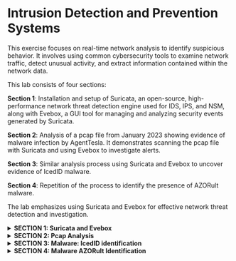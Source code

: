 # Intrusion Detection and Prevention Systems

This exercise focuses on real-time network analysis to identify suspicious behavior. It involves using common cybersecurity tools to examine network traffic, detect unusual activity, and extract information contained within the network data.

This lab consists of four sections:

**Section 1**: Installation and setup of Suricata, an open-source, high-performance network threat detection engine used for IDS, IPS, and NSM, along with Evebox, a GUI tool for managing and analyzing security events generated by Suricata.
 
**Section 2**: Analysis of a pcap file from January 2023 showing evidence of malware infection by AgentTesla. It demonstrates scanning the pcap file with Suricata and using Evebox to investigate alerts.
 
**Section 3**: Similar analysis process using Suricata and Evebox to uncover evidence of IcedID malware.
 
**Section 4**: Repetition of the process to identify the presence of AZORult malware.
 
The lab emphasizes using Suricata and Evebox for effective network threat detection and investigation.

<details>
  <summary><b>SECTION 1: Suricata and Evebox</b></summary>

Section1:
1. Install Suricata.
   
![image](https://github.com/user-attachments/assets/37c55d9d-83f8-4252-a74b-204e13833cdb)                     
*Figure 1 Instructions for installing Suricata onto Ubuntu*

2. Run ‘sudo suricata-update’

![image](https://github.com/user-attachments/assets/90f8b530-7f37-4675-8442-019c642e5cb6)       
*Figure 2 Suricata updated rules*
 
3. Install Evebox.
   
![image](https://github.com/user-attachments/assets/4ff89ec2-c8a4-4099-9f3e-d1de74b9e88f)  
*Figure 3 Evebox installation instructions*

![image](https://github.com/user-attachments/assets/82b1022b-7a23-4c90-944b-770e6cefca79)    
*Figure 4 Evebox Installation continued*

4. Suricata Ingest Script was obtained from   https://gist.github.com/jstrosch/317a03ad5cd9772685eb4f2020f4611e

 ![image](https://github.com/user-attachments/assets/6784c325-dc70-40e1-bd8f-b40a87b44868)  
 *Figure 5 Suricate Ingest File*

5. Run ‘sudo sh ./suri-ingest-pcap.sh yourPCAP.pcap’
   
 ![image](https://github.com/user-attachments/assets/52441f22-58d7-4d36-9e77-375ebd316544)   
 *Figure 6 Malware AgentTesla detected*

6. Evebox opened on browser: 127.0.01:5636/#/inbox

 ![image](https://github.com/user-attachments/assets/c629c79b-f0d8-4a1e-a39d-17ea797b27d7)    
 *Figure 7  Evebox Inbox*

  
</details>

<details>
  <summary><b>SECTION 2: Pcap Analysis</b></summary>

**1. When was the first and last event triggered?**
   
The first event was triggered at 2023-01-05 16:51:00.

The last event occurred at 2023-01-05 16:51:30.
![image](https://github.com/user-attachments/assets/c87cdcd2-cc01-4167-a12f-1a6b0e0875b2)

**2. Who is the victim?**

The victim’s information is listed below:

a. IP address: 204.11.58.28: [587]

![image](https://github.com/user-attachments/assets/e38a6283-0370-41af-af05-de3a97e28861)

b. Hostname: DESKTOP-WIN11PC
![image](https://github.com/user-attachments/assets/f64a0c6f-db42-4c20-baf5-3dc1268abb0e)

**3.Who is the attacker?** 

The attacker’s IP address is IP address: 192.168.1.27: [51958].

![image](https://github.com/user-attachments/assets/6aaedf66-c4a3-42cb-8006-e8a6069e5cc9)

a. Is the malware family identified?

The malware family was identified as AgentTesla.

![image](https://github.com/user-attachments/assets/c114e3c8-8c6d-41f2-a232-9920555d5afa)

b. What do we know about them? Capabilities? Activity?

Agent Tesla operates as a Remote Access Trojan (RAT) and information stealer developed using the .NET framework. It is primarily spread through phishing emails and once is gains entry, it uses various techniques to hide its presence. It can log keystrokes, capture clipboard content, and scan the disk for sensitive data.

</details>

<details>
  <summary><b>SECTION 3: Malware: IcedID identification</b></summary>  
 
 **1.	When was the first and last event triggered?**  

The first event was triggered at 2023-04-19 09:32:20.   
![image](https://github.com/user-attachments/assets/ce4e6515-d9e0-4a9a-bb54-60df367de4c0)  
  
The last event occurred at 2023-01-05 15:17:46.    
![image](https://github.com/user-attachments/assets/2360e558-b8c0-4cee-81f4-9f663b4ea935)


 





**2.	Who is the victim?**

The first victim’s IP address is 10.4.19.19: [53]
 

The frame below looks a bit suspicious because it does have a clear SOURCE IP and a DESTINATION IP, as can be seen below.
 

However, it’s evident in the picture below that the src_ip has two different IP addresses which should not be the case.
 


The second victim’s IP address is 192.153.57.233:[80]
 
The attack is being flagged as critical!
 


**3.	Who is the attacker?** 

 The attacker’s IP address is IP address: 10.4.19.136:[49805].
 
a.	Is the malware family identified?

The malware family was identified as IcedID.

 


b.	What do we know about them? Capabilities? Activity?

IcedID is a modular banking malware designed to steal financial information, and it has been observed in active use since at least 2017. IcedID attacks primarily target banks in North America, along with a few specific banking organizations in the United Kingdom.

Its origins can be traced back to Eastern Europe where the criminals behind icedID are known to have worked with the creators of Emotet and TrickBot as well. IcedID also functions as a loader, capable of delivering other viruses or downloading additional modules.

  
</details>

<details>
  <summary><b>SECTION 4: Malware AZORult Identification</b></summary>

test
  
</details>
